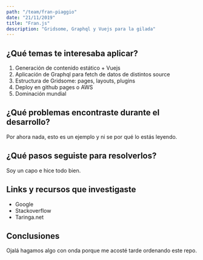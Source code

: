 ```yaml
---
path: "/team/fran-piaggio"
date: "21/11/2019"
title: "Fran.js"
description: "Gridsome, Graphql y Vuejs para la gilada"
---
```


## ¿Qué temas te interesaba aplicar?

 1. Generación de contenido estático + Vuejs
 2. Aplicación de Graphql para fetch de datos de distintos source
 3. Estructura de Gridsome: pages, layouts, plugins
 4. Deploy en github pages o AWS
 5. Dominación mundial

## ¿Qué problemas encontraste durante el desarrollo?

Por ahora nada, esto es un ejemplo y ni se por qué lo estás leyendo.

## ¿Qué pasos seguiste para resolverlos?

Soy un capo e hice todo bien.

## Links y recursos que investigaste

 - Google
 - Stackoverflow
 - Taringa.net

## Conclusiones

Ojalá hagamos algo con onda porque me acosté tarde ordenando este repo.
